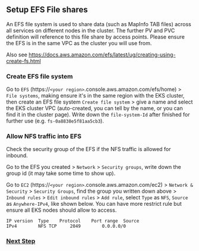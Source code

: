 ## Setup EFS File shares

An EFS file system is used to share data (such as MapInfo TAB files) across all services on different nodes in the cluster. The further PV and PVC definition will reference to this file share by access points. Please ensure the EFS is in the same VPC as the cluster you will use from.

Also see https://docs.aws.amazon.com/efs/latest/ug/creating-using-create-fs.html

### Create EFS file system

Go to `EFS` (https://`<your region>`.console.aws.amazon.com/efs/home) > `File systems`, making ensure it's in the same region with the EKS cluster, then create an EFS file system `Create file system` > give a name and select the EKS cluster VPC (auto-created, you can tell by the name, or you can find it in the cluster page). Write down the `file-system-Id` after finished for further use (e.g. `fs-0a8838e5f81aa5cb3`).

### Allow NFS traffic into EFS

Check the security group of the EFS if the NFS traffic is allowed for inbound. 

Go to the EFS you created > `Network` > `Security groups`, write down the group id (it may take some time to show up).

Go to `EC2` (https://`<your region>`.console.aws.amazon.com/ec2) > `Network & Security` > `Security Groups`, find the group you written down above > `Inbound rules` > `Edit inbound rules` > `Add rule`, select `Type` as `NFS`, `Source` as `Anywhere-IPv4`, like shown below. You can have more restrict rule but ensure all EKS nodes should allow to access.
```
IP version	Type	Protocol	Port range	Source
IPv4		NFS	TCP		2049		0.0.0.0/0
```

### [Next Step](create-pv-pvc.md)
